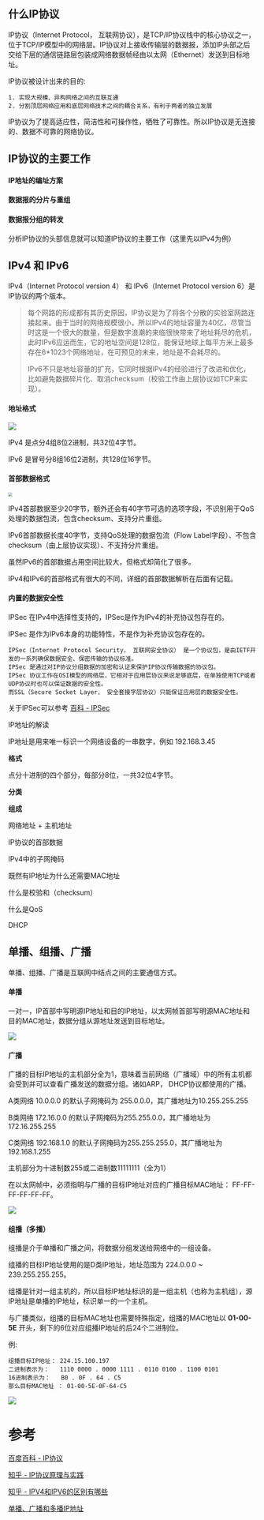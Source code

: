 ## 什么IP协议

IP协议（Internet Protocol， 互联网协议），是TCP/IP协议栈中的核心协议之一，位于TCP/IP模型中的网络层。IP协议对上接收传输层的数据报，添加IP头部之后交给下层的通信链路层包装成网络数据帧经由以太网（Ethernet）发送到目标地址。

IP协议被设计出来的目的:

```
1. 实现大规模、异构网络之间的互联互通
2. 分割顶层网络应用和底层网络技术之间的耦合关系，有利于两者的独立发展
```

IP协议为了提高适应性，简洁性和可操作性，牺牲了可靠性。所以IP协议是无连接的、数据不可靠的网络协议。

## IP协议的主要工作

#### IP地址的编址方案

#### 数据报的分片与重组

#### 数据报分组的转发

分析IP协议的头部信息就可以知道IP协议的主要工作（这里先以IPv4为例）

## IPv4 和 IPv6 

IPv4（Internet Protocol version 4） 和 IPv6（Internet Protocol version 6）是IP协议的两个版本。

> 每个网路的形成都有其历史原因，IP协议是为了将各个分散的实验室网路连接起来。由于当时的网络规模很小，所以IPv4的地址容量为40亿，尽管当时这是一个很大的数量，但是数字浪潮的来临很快带来了地址耗尽的危机，此时IPv6应运而生，它的地址空间是128位，能保证地球上每平方米上最多存在6*1023个网络地址，在可预见的未来，地址是不会耗尽的。
>
> IPv6不只是地址容量的扩充，它同时根据IPv4的经验进行了改进和优化，比如避免数据碎片化、取消checksum（校验工作由上层协议如TCP来实现）。

#### **地址格式**

<div align=left ><img src="./IPv4_IPv6地址格式.jpg"></div>

IPv4 是点分4组8位2进制，共32位4字节。

IPv6 是冒号分8组16位2进制，共128位16字节。

#### **首部数据格式**

<div align=left style="zoom:50%"><img src="./IPv4_IPv6头部数据.jpg"></div>



IPv4首部数据至少20字节，额外还会有40字节可选的选项字段，不识别用于QoS处理的数据包流，包含checksum、支持分片重组。

IPv6首部数据长度40字节，支持QoS处理的数据包流（Flow Label字段）、不包含checksum（由上层协议实现）、不支持分片重组。

虽然IPv6的首部数据占用空间比较大，但格式却简化了很多。

IPv4和IPv6的首部格式有很大的不同，详细的首部数据解析在后面有记载。



#### **内置的数据安全性**

IPSec 在IPv4中选择性支持的，IPSec是作为IPv4的补充协议包存在的。

IPSec 是作为IPv6本身的功能特性，不是作为补充协议包存在的。

```
IPSec（Internet Protocol Security， 互联网安全协议） 是一个协议包，是由IETF开发的一系列确保数据安全、保密传输的协议标准。
IPSec 是通过对IP协议分组数据的加密和认证来保护IP协议传输数据的协议包。
IPSec 协议工作在OSI模型的网络层，它相对于应用层协议来说足够底层，在单独使用TCP或者UDP协议时也可以保证数据的安全性。
而SSL（Secure Socket Layer， 安全套接字层协议）只能保证应用层的数据安全性。
```

关于IPSec可以参考 [百科 - IPSec](https://baike.baidu.com/item/ipsec/2472311?fr=aladdin)

IP地址的解读

IP地址是用来唯一标识一个网络设备的一串数字，例如 192.168.3.45

**格式**

点分十进制的四个部分，每部分8位，一共32位4字节。

**分类**



**组成**

网络地址 + 主机地址



IP协议的首部数据

IPv4中的子网掩码

既然有IP地址为什么还需要MAC地址

什么是校验和（checksum）

什么是QoS

DHCP

## 单播、组播、广播

单播、组播、广播是互联网中结点之间的主要通信方式。

#### 单播

一对一，IP首部中写明源IP地址和目的IP地址，以太网帧首部写明源MAC地址和目的MAC地址，数据分组从源地址发送到目标地址。

<div align=left><img src="./单播.jpg"></div>



#### 广播

广播的目标IP地址的主机部分全为1，意味着当前网络（广播域）中的所有主机都会受到并可以查看广播发送的数据分组。诸如ARP， DHCP协议都使用的广播。

A类网络 10.0.0.0 的默认子网掩码为 255.0.0.0，其广播地址为10.255.255.255

B类网络 172.16.0.0 的默认子网掩码为255.255.0.0，其广播地址为172.16.255.255

C类网络 192.168.1.0 的默认子网掩码为255.255.255.0，其广播地址为192.168.1.255

主机部分为十进制数255或二进制数11111111（全为1）

在以太网帧中，必须指明与广播的目标IP地址对应的广播目标MAC地址： FF-FF-FF-FF-FF-FF。

<div align=left><img src="./广播.jpg"></div>



#### 组播（多播）

组播是介于单播和广播之间，将数据分组发送给网络中的一组设备。

组播的目标IP地址使用的是D类IP地址，地址范围为 224.0.0.0 ~ 239.255.255.255。

组播是针对一组主机的，所以目标IP地址标识的是一组主机（也称为主机组），源IP地址是单播的IP地址，标识单一的一个主机。

与广播类似，组播的目标MAC地址也需要特殊指定，组播的MAC地址以 **01-00-5E** 开头，剩下的6位对应组播IP地址的后24个二进制位。

例:

```
组播目标IP地址： 224.15.100.197
二进制表示为：   1110 0000 . 0000 1111 . 0110 0100 . 1100 0101
16进制表示为：   B0 . 0F . 64 . C5
那么目标MAC地址 ： 01-00-5E-0F-64-C5
```

<div align=left><img src="./多播.jpg"></div>







# 参考

[百度百科 - IP协议](https://baike.baidu.com/item/IP/224599?fromtitle=IP%E5%8D%8F%E8%AE%AE&fromid=131947&fr=aladdin)

[知乎 - IP协议原理与实践](https://zhuanlan.zhihu.com/p/29287795)

[知乎 - IPV4和IPV6的区别有哪些](https://zhuanlan.zhihu.com/p/50747832)

[单播、广播和多播IP地址](https://www.cnblogs.com/therock/articles/2798653.html)

